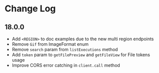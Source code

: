 # Change Log

## 18.0.0

* Add `<REGION>` to doc examples due to the new multi region endpoints
* Remove `Gif` from ImageFormat enum
* Remove `search` param from `listExecutions` method
* Add `token` param to `getFilePreview` and `getFileView` for File tokens usage
* Improve CORS error catching in `client.call` method